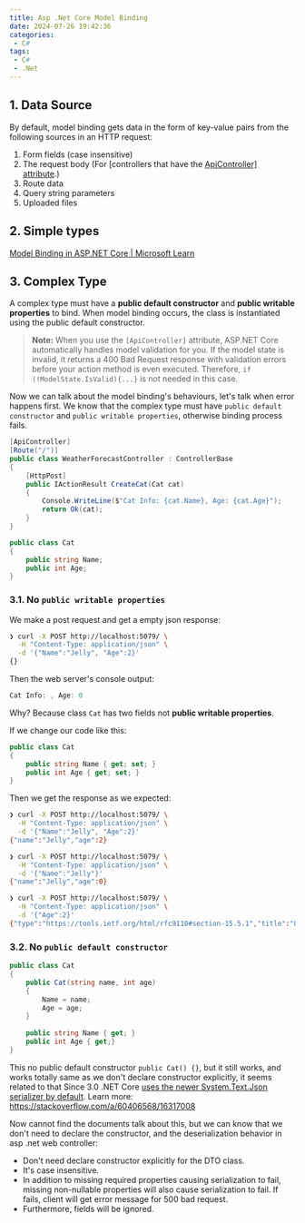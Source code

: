 ```yaml
---
title: Asp .Net Core Model Binding
date: 2024-07-26 19:42:36
categories:
 - C#
tags:
 - C#
 - .Net
---
```


## 1. Data Source

By default, model binding gets data in the form of key-value pairs from the following sources in an HTTP request:

1. Form fields (case insensitive)
2. The request body (For [controllers that have the [ApiController\] attribute](https://learn.microsoft.com/en-us/aspnet/core/web-api/?view=aspnetcore-8.0#binding-source-parameter-inference).)
3. Route data
4. Query string parameters
5. Uploaded files

## 2. Simple types

[Model Binding in ASP.NET Core | Microsoft Learn](https://learn.microsoft.com/en-us/aspnet/core/mvc/models/model-binding?view=aspnetcore-8.0#simple-types)

## 3. Complex Type

A complex type must have a **public default constructor** and **public writable properties** to bind. When model binding occurs, the class is instantiated using the public default constructor.

> **Note:**  When you use the `[ApiController]` attribute, ASP.NET Core automatically handles model validation for you. If the model state is invalid, it returns a 400 Bad Request response with validation errors before your action method is even executed. Therefore, `if (!ModelState.IsValid){...}` is not needed in this case. 

Now we can talk about the model binding's behaviours, let's talk when error happens first. We know that the complex type must have `public default constructor` and `public writable properties`, otherwise binding process fails. 

```c#
[ApiController]
[Route("/")]
public class WeatherForecastController : ControllerBase
{
    [HttpPost]
    public IActionResult CreateCat(Cat cat)
    {
        Console.WriteLine($"Cat Info: {cat.Name}, Age: {cat.Age}");
        return Ok(cat);
    }
}

public class Cat
{
    public string Name;
    public int Age;
}
```

### 3.1. No `public writable properties`

We make a post request and get a empty json response:

```bash
❯ curl -X POST http://localhost:5079/ \
  -H "Content-Type: application/json" \
  -d '{"Name":"Jelly", "Age":2}'
{}
```

Then the web server's console output:

```c#
Cat Info: , Age: 0
```

Why? Because class `Cat` has two fields not **public writable properties**. 

If we change our code like this:

```c#
public class Cat
{
    public string Name { get; set; }
    public int Age { get; set; }
}
```

Then we get the response as we expected:

```bash
❯ curl -X POST http://localhost:5079/ \
  -H "Content-Type: application/json" \
  -d '{"Name":"Jelly", "Age":2}'
{"name":"Jelly","age":2}

❯ curl -X POST http://localhost:5079/ \
  -H "Content-Type: application/json" \
  -d '{"Name":"Jelly"}'
{"name":"Jelly","age":0}

❯ curl -X POST http://localhost:5079/ \
  -H "Content-Type: application/json" \
  -d '{"Age":2}'
{"type":"https://tools.ietf.org/html/rfc9110#section-15.5.1","title":"One or more validation errors occurred.","status":400,"errors":{"Name":["The Name field is required."]},"traceId":"00-8ac6e0182eaa34cbbfa93a2ea031d780-220d5f992ad3ab26-00"}
```

### 3.2. No `public default constructor`

```c#
public class Cat
{
    public Cat(string name, int age)
    {
        Name = name;
        Age = age;
    }
    
    public string Name { get; }
    public int Age { get;}
}
```

This no public default constructor `public Cat() {}`,  but it still works, and works totally same as we don't declare constructor explicitly, it seems related to that Since 3.0 .NET Core [uses the newer System.Text.Json serializer by default](https://learn.microsoft.com/en-us/aspnet/core/migration/22-to-30?view=aspnetcore-3.1&tabs=visual-studio#newtonsoftjson-jsonnet-support). Learn more: https://stackoverflow.com/a/60406568/16317008

Now cannot find the documents talk about this, but we can know that we don't need to declare the constructor, and the deserialization behavior in asp .net web controller:

- Don't need declare constructor explicitly for the DTO class. 
- It's case insensitive. 
- In addition to missing required properties causing serialization to fail, missing non-nullable properties will also cause serialization to fail. If fails, client will get error message for 500 bad request. 
- Furthermore, fields will be ignored.

